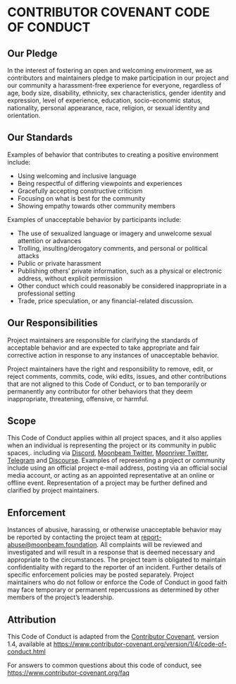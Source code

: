 # CONTRIBUTOR COVENANT CODE OF CONDUCT

## Our Pledge

In the interest of fostering an open and welcoming environment, we as contributors and maintainers pledge to make participation in our project and our community a harassment-free experience for everyone, regardless of age, body size, disability, ethnicity, sex characteristics, gender identity and expression, level of experience, education, socio-economic status, nationality, personal appearance, race, religion, or sexual identity and orientation.

## Our Standards

Examples of behavior that contributes to creating a positive environment include:

- Using welcoming and inclusive language
- Being respectful of differing viewpoints and experiences
- Gracefully accepting constructive criticism
- Focusing on what is best for the community
- Showing empathy towards other community members

Examples of unacceptable behavior by participants include:

- The use of sexualized language or imagery and unwelcome sexual attention or advances
- Trolling, insulting/derogatory comments, and personal or political attacks
- Public or private harassment
- Publishing others’ private information, such as a physical or electronic address, without explicit permission
- Other conduct which could reasonably be considered inappropriate in a professional setting
- Trade, price speculation, or any financial-related discussion.

## Our Responsibilities

Project maintainers are responsible for clarifying the standards of acceptable behavior and are expected to take appropriate and fair corrective action in response to any instances of unacceptable behavior.

Project maintainers have the right and responsibility to remove, edit, or reject comments, commits, code, wiki edits, issues, and other contributions that are not aligned to this Code of Conduct, or to ban temporarily or permanently any contributor for other behaviors that they deem inappropriate, threatening, offensive, or harmful.

## Scope

This Code of Conduct applies within all project spaces, and it also applies when an individual is representing the project or its community in public spaces,. including via [Discord](https://discord.gg/9RYqehSWRv?utm_campaign=Moonbeam%20Monthly%20Updates&utm_source=hs_email&utm_medium=email&_hsenc=p2ANqtz--sog-hlyHEhG9qnWRhR6C6O-rrGdAh0HM5UW5nGAtHbj6bkp1qSNTbuuoeUMKCiFJDCS9n), [Moonbeam Twitter](https://twitter.com/MoonbeamNetwork), [Moonriver Twitter](https://twitter.com/MoonriverNW), [Telegram](https://t.me/Moonbeam_Official?utm_campaign=Moonbeam%20Monthly%20Updates&utm_source=hs_email&utm_medium=email&_hsenc=p2ANqtz--sog-hlyHEhG9qnWRhR6C6O-rrGdAh0HM5UW5nGAtHbj6bkp1qSNTbuuoeUMKCiFJDCS9n) and [Discourse](https://forum.moonbeam.foundation/). Examples of representing a project or community include using an official project e-mail address, posting via an official social media account, or acting as an appointed representative at an online or offline event. Representation of a project may be further defined and clarified by project maintainers.

## Enforcement

Instances of abusive, harassing, or otherwise unacceptable behavior may be reported by contacting the project team at report-abuse@moonbeam.foundation. All complaints will be reviewed and investigated and will result in a response that is deemed necessary and appropriate to the circumstances. The project team is obligated to maintain confidentiality with regard to the reporter of an incident. Further details of specific enforcement policies may be posted separately.
Project maintainers who do not follow or enforce the Code of Conduct in good faith may face temporary or permanent repercussions as determined by other members of the project’s leadership.

## Attribution
This Code of Conduct is adapted from the [Contributor Covenant](https://www.contributor-covenant.org/), version 1.4, available at https://www.contributor-covenant.org/version/1/4/code-of-conduct.html

For answers to common questions about this code of conduct, see https://www.contributor-covenant.org/faq
